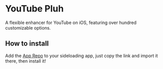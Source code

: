 # YouTube Pluh
A flexible enhancer for YouTube on iOS, featuring over hundred customizable options.

## How to install
Add the [App Repo](https://github.com/meadf1/YouTubePluh/raw/refs/heads/main/app-repo.json) to your sideloading app, just copy the link and import it there, then install it!
